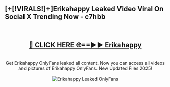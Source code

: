 <h2>[+[!VIRALS!]+]Erikahappy Leaked Video Viral On Social X Trending Now - c7hbb</h2>
<br>
<div align="center">
<h2><a href="https://libra.edu.pl?Erikahappy" rel="nofollow">🔴 CLICK HERE 🌐==►► Erikahappy</a></h2>
<br>
Get Erikahappy OnlyFans leaked all content. Now you can access all videos and pictures of Erikahappy OnlyFans. New Updated Files 2025!
<br>
<br>
<a href="https://libra.edu.pl?Erikahappy" rel="nofollow" data-target="animated-image.originalLink"><img src="https://i.ibb.co.com/WyWwxjT/player-gif2.gif" alt="Erikahappy Leaked OnlyFans" style="max-width: 100%; display: inline-block;" data-target="animated-image.originalImage"></a>
</div>
<br>